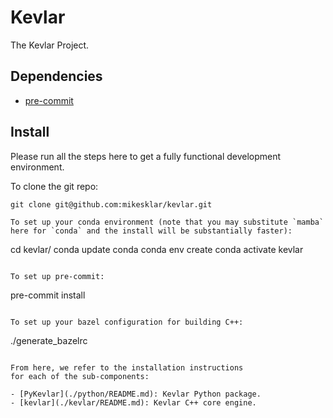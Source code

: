 # Kevlar

The Kevlar Project.

## Dependencies

- [pre-commit](https://pre-commit.com/)

## Install

Please run all the steps here to get a fully functional development environment.

To clone the git repo:
```
git clone git@github.com:mikesklar/kevlar.git

To set up your conda environment (note that you may substitute `mamba` here for `conda` and the install will be substantially faster):
```
cd kevlar/
conda update conda
conda env create
conda activate kevlar
```

To set up pre-commit:
```
pre-commit install
```

To set up your bazel configuration for building C++:
```
./generate_bazelrc
```

From here, we refer to the installation instructions
for each of the sub-components:

- [PyKevlar](./python/README.md): Kevlar Python package.
- [kevlar](./kevlar/README.md): Kevlar C++ core engine.
